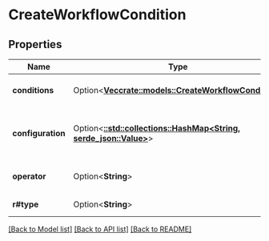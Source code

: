 # CreateWorkflowCondition

## Properties

Name | Type | Description | Notes
------------ | ------------- | ------------- | -------------
**conditions** | Option<[**Vec<crate::models::CreateWorkflowCondition>**](CreateWorkflowCondition.md)> | The list of workflow conditions. | [optional]
**configuration** | Option<[**::std::collections::HashMap<String, serde_json::Value>**](serde_json::Value.md)> | EXPERIMENTAL. The configuration of the transition rule. | [optional]
**operator** | Option<**String**> | The compound condition operator. | [optional]
**r#type** | Option<**String**> | The type of the transition rule. | [optional]

[[Back to Model list]](../README.md#documentation-for-models) [[Back to API list]](../README.md#documentation-for-api-endpoints) [[Back to README]](../README.md)



